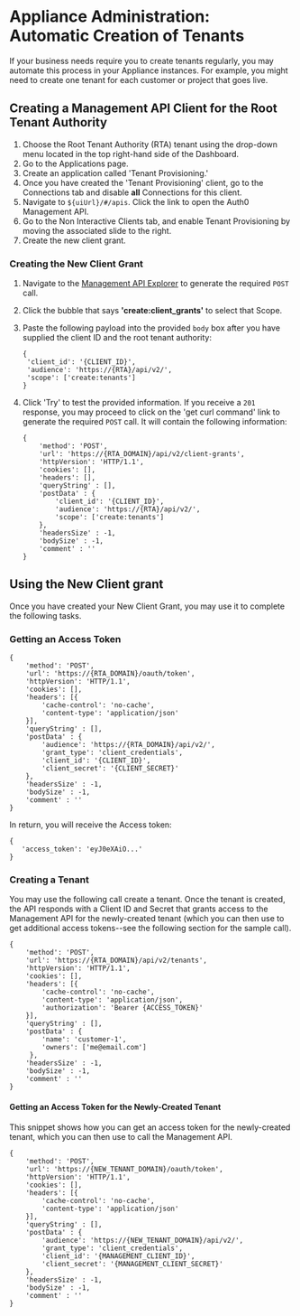 # Appliance Administration: Automatic Creation of Tenants

If your business needs require you to create tenants regularly, you may automate this process in your Appliance instances. For example, you might need to create one tenant for each customer or project that goes live.

## Creating a Management API Client for the Root Tenant Authority

1. Choose the Root Tenant Authority (RTA) tenant using the drop-down menu located in the top right-hand side of the Dashboard.
2. Go to the Applications page.
3. Create an application called 'Tenant Provisioning.'
4. Once you have created the 'Tenant Provisioning' client, go to the Connections tab and disable **all** Connections for this client.
5. Navigate to `${uiUrl}/#/apis`. Click the link to open the Auth0 Management API.
6. Go to the Non Interactive Clients tab, and enable Tenant Provisioning by moving the associated slide to the right.
7. Create the new client grant.

### Creating the New Client Grant

1. Navigate to the [Management API Explorer](/api/management/v2#!/Client_Grants/post_client_grants) to generate the required `POST` call.
2. Click the bubble that says **'create:client_grants'** to select that Scope.
3. Paste the following payload into the provided `body` box after you have supplied the client ID and the root tenant authority:
    ```text    
    {
     'client_id': '{CLIENT_ID}',
     'audience': 'https://{RTA}/api/v2/',
     'scope': ['create:tenants']
    }
    ```    
4. Click 'Try' to test the provided information. If you receive a `201` response, you may proceed to click on the 'get curl command' link to generate the required `POST` call. It will contain the following information:

    ```har
    {
        'method': 'POST',
        'url': 'https://{RTA_DOMAIN}/api/v2/client-grants',
        'httpVersion': 'HTTP/1.1',
        'cookies': [],
        'headers': [],
        'queryString' : [],
        'postData' : {
            'client_id': '{CLIENT_ID}',
            'audience': 'https://{RTA}/api/v2/',
            'scope': ['create:tenants']
        },
        'headersSize' : -1,
        'bodySize' : -1,
        'comment' : ''
    }
    ```

## Using the New Client grant

Once you have created your New Client Grant, you may use it to complete the following tasks.

### Getting an Access Token

```har
{
    'method': 'POST',
    'url': 'https://{RTA_DOMAIN}/oauth/token',
    'httpVersion': 'HTTP/1.1',
    'cookies': [],
    'headers': [{
        'cache-control': 'no-cache',
        'content-type': 'application/json'
    }],
    'queryString' : [],
    'postData' : {
        'audience': 'https://{RTA_DOMAIN}/api/v2/',
        'grant_type': 'client_credentials',
        'client_id': '{CLIENT_ID}',
        'client_secret': '{CLIENT_SECRET}'
    },
    'headersSize' : -1,
    'bodySize' : -1,
    'comment' : ''
}
```

In return, you will receive the Access token:

```text
{
   'access_token': 'eyJ0eXAiO...'
}
```

### Creating a Tenant

You may use the following call create a tenant. Once the tenant is created, the API responds with a Client ID and Secret that grants access to the Management API for the newly-created tenant (which you can then use to get additional access tokens--see the following section for the sample call).

```har
{
    'method': 'POST',
    'url': 'https://{RTA_DOMAIN}/api/v2/tenants',
    'httpVersion': 'HTTP/1.1',
    'cookies': [],
    'headers': [{
        'cache-control': 'no-cache',
        'content-type': 'application/json',
        'authorization': 'Bearer {ACCESS_TOKEN}'
    }],
    'queryString' : [],
    'postData' : {
        'name': 'customer-1',
        'owners': ['me@email.com']
     },
    'headersSize' : -1,
    'bodySize' : -1,
    'comment' : ''
}
```

#### Getting an Access Token for the Newly-Created Tenant

This snippet shows how you can get an access token for the newly-created tenant, which you can then use to call the Management API.

```har
{
    'method': 'POST',
    'url': 'https://{NEW_TENANT_DOMAIN}/oauth/token',
    'httpVersion': 'HTTP/1.1',
    'cookies': [],
    'headers': [{
        'cache-control': 'no-cache',
        'content-type': 'application/json'
    }],
    'queryString' : [],
    'postData' : {
        'audience': 'https://{NEW_TENANT_DOMAIN}/api/v2/',
        'grant_type': 'client_credentials',
        'client_id': '{MANAGEMENT_CLIENT_ID}',
        'client_secret': '{MANAGEMENT_CLIENT_SECRET}'
    },
    'headersSize' : -1,
    'bodySize' : -1,
    'comment' : ''
}
```
